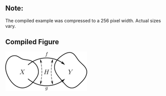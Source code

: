 Note:
-----

The compiled example was compressed to a 256
pixel width. Actual sizes vary.

Compiled Figure
---------------
![Example](Homotopy_Basic_Example.png)
